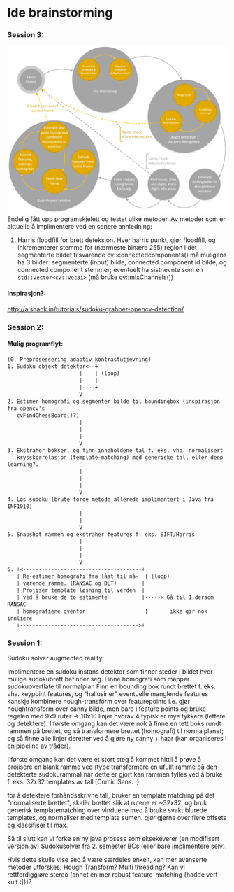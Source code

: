 # Ide brainstorming

### Session 3: 
![alt text](./state-machine.png "State machine drawing")
Endelig fått opp programskjelett og testet ulike metoder. Av metoder som er aktuelle å implimentere ved en senere annledning: 
1. Harris floodfill for brett deteksjon. Hver harris punkt, gjør floodfill, og inkrementerer stemme for (nærmeste binære 255) region i det segmenterte bildet tilsvarende cv::connectedcomponents() må muligens ha 3 bilder: segmenterte (input) bilde, connected component id bilde, og connected component stemmer; eventuelt ha sistnevnte som en `std::vector<cv::Vec3i>` (må bruke cv::mixChannels())


#### Inspirasjon?: 
http://aishack.in/tutorials/sudoku-grabber-opencv-detection/

### Session 2:
#### Mulig programflyt: 
```
(0. Preprosessering adaptiv kontrastutjevning)
1. Sudoku objekt detektor<--+
                       |    | (loop)
                       |    |
                       |----+
                       V
2. Estimer homografi og segmenter bilde til boundingbox (inspirasjon fra opencv's
   cvFindChessBoard()?)
                       |
                       |
                       |
                       V
3. Ekstraher bokser, og finn inneholdene tal f. eks. vha. normalisert 
   krysskorrelasjon (template-matching) med generiske tall eller deep learning?. 
                       |
                       |
                       |
                       V
4. Løs sudoku (brute force metode allerede implimentert i Java fra INF1010)
                       |
                       |
                       V
5. Snapshot rammen og ekstraher features f. eks. SIFT/Harris
                       |
                       |
                       |
                       V
6. +<--------------------------------------+
   | Re-estimer homografi fra låst til nå-  | (loop)
   | værende ramme. (RANSAC og DLT)        |
   | Projisèr template løsning til verden  | 
   | ved å bruke de to estimerte           |-----> Gå til 1 dersom RANSAC
   | homografiene ovenfor                   |       ikke gir nok innliere
   +-------------------------------------->+
```
### Session 1:
Sudoku solver augmented reality:

Implimentere en sudoku instans detektor som finner steder i bildet hvor mulige sudokubrett befinner seg. 
Finne homografi som mapper sudokuoverflate til normalplan
Finn en bounding box rundt brettet f. eks. vha. keypoint features, og "hallusiner" eventuelle manglende features
  kanskje kombinere hough-transform over featurepoints i.e. gjør houghtransform over canny bilde, men bare i feature points og bruke regelen med 9x9 ruter -> 10x10 linjer hvorav 4 typisk er mye tykkere (lettere og detektere). 
  I første omgang kan det være nok å finne en tett boks rundt rammen på brettet, og så transformere brettet (homografi) til normalplanet; og så finne alle linjer deretter ved å gjøre ny canny + haar (kan organiseres i en pipeline av tråder). 

I første omgang kan det være et stort steg å kommet hittil å prøve å projisere en blank ramme ved (type
transformere en ufullt ramme på den detekterte sudokuramma) når dette er gjort kan rammen fylles ved å bruke
f. eks. 32x32 templates av tall (Comic Sans. :) 

for å detektere forhåndsskrivne tall, bruker en template matching på det "normaliserte brettet", skalèr brettet slik at rutene er ~32x32, og bruk generisk templatematching over vinduene med å bruke svakt blurede templates, og normaliser med template sumen. gjør gjerne over flere offsets og klassifisèr til max. 


Så til slutt kan vi forke en ny java prosess som eksekeverer (en modifisert versjon av) Sudokusolver fra 2. semester BCs (eller bare implimentere selv).

Hvis dette skulle vise seg å være særdeles enkelt, kan mer avanserte metoder utforskes; Hough Transform? Multi threading? Kan vi rettferdiggjøre stereo (annet en mer robust feature-matching {hadde vert kult :]})? 
